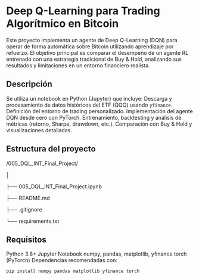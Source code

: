 # Deep Q-Learning para Trading Algorítmico en Bitcoin
Este proyecto implementa un agente de Deep Q-Learning (DQN) para operar de forma automática sobre Bitcoin utilizando aprendizaje por refuerzo. El objetivo principal es comparar el desempeño de un agente RL entrenado con una estrategia tradicional de Buy & Hold, analizando sus resultados y limitaciones en un entorno financiero realista.
## Descripción

Se utiliza un notebook en Python (Jupyter) que incluye:
Descarga y procesamiento de datos históricos del ETF (QQQ) usando `yfinance`.
Definición del entorno de trading personalizado.
Implementación del agente DQN desde cero con PyTorch.
Entrenamiento, backtesting y análisis de métricas (retorno, Sharpe, drawdown, etc.).
Comparación con Buy & Hold y visualizaciones detalladas.

## Estructura del proyecto

/005_DQL_INT_Final_Project/

│

├── 005_DQL_INT_Final_Project.ipynb  

├── README.md

├── .gitignore

└── requirements.txt         

## Requisitos

Python 3.8+
Jupyter Notebook
numpy, pandas, matplotlib, yfinance
torch (PyTorch)
Dependencias recomendadas con:
```bash
pip install numpy pandas matplotlib yfinance torch
